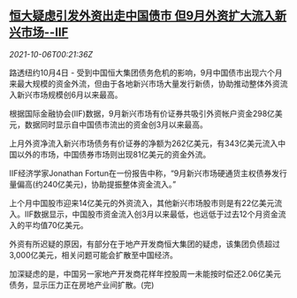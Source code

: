 <!--1633480263000-->
[恒大疑虑引发外资出走中国债市 但9月外资扩大流入新兴市场--IIF](https://cn.reuters.com/article/evergrande-impact-emerging-bonds-1005-tu-idCNKBS2GW00R)
------

<div><i>2021-10-06T00:21:36Z</i></div><p>路透纽约10月4日 - 受到中国恒大集团债务危机的影响，9月中国债市出现六个月来最大规模的资金外流，但由于各地新兴市场大量发行新债，协助推动整体外资流入新兴市场规模创6月以来最高。</p><p>根据国际金融协会(IIF)数据，9月新兴市场有价证券共吸引外资帐户资金298亿美元，数据同时显示自中国债市流出的资金创3月以来最高。</p><p>上月外资净流入新兴市场债务有价证券的净额为262亿美元，有343亿美元流入中国以外的市场，中国债券市场则出现81亿美元的资金外流。</p><p>IIF经济学家Jonathan Fortun在一份报告中称，“9月新兴市场硬通货主权债券发行量偏高(约240亿美元)，协助提振整体资金流入。”</p><p>上个月中国股市迎来14亿美元的外资流入，其他新兴市场股市则是有22亿美元流入。IIF数据显示，中国股市资金流入创3月以来最低，也远低于过去12个月资金流入的平均值70亿美元。</p><p>外资有所迟疑的原因，有部分在于地产开发商恒大集团的疑虑，该集团负债超过3,000亿美元，相关问题可能会扩散至中国经济。</p><p>加深疑虑的是，中国另一家地产开发商花样年控股周一未能按时偿还2.06亿美元债务，显示压力正在房地产业间扩散。(完)</p>
